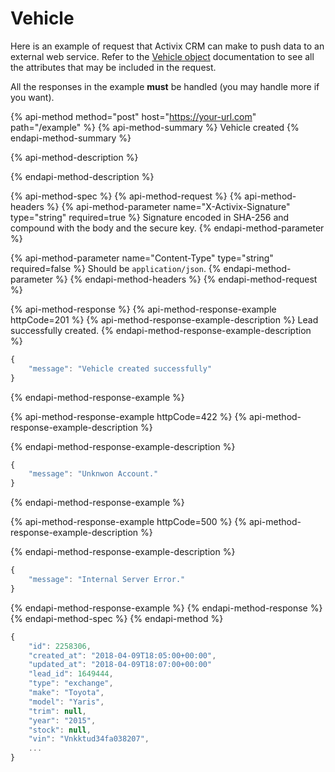 # Vehicle

Here is an example of request that Activix CRM can make to push data to an external web service. Refer to the [Vehicle object](https://docs.crm.activix.ca/objects/vehicle) documentation to see all the attributes that may be included in the request.

All the responses in the example **must** be handled \(you may handle more if you want\).

{% api-method method="post" host="https://your-url.com" path="/example" %}
{% api-method-summary %}
Vehicle created
{% endapi-method-summary %}

{% api-method-description %}

{% endapi-method-description %}

{% api-method-spec %}
{% api-method-request %}
{% api-method-headers %}
{% api-method-parameter name="X-Activix-Signature" type="string" required=true %}
 Signature encoded in SHA-256 and compound with the body and the secure key.
{% endapi-method-parameter %}

{% api-method-parameter name="Content-Type" type="string" required=false %}
Should be `application/json`.
{% endapi-method-parameter %}
{% endapi-method-headers %}
{% endapi-method-request %}

{% api-method-response %}
{% api-method-response-example httpCode=201 %}
{% api-method-response-example-description %}
Lead successfully created.
{% endapi-method-response-example-description %}

```javascript
{
    "message": "Vehicle created successfully"
}
```
{% endapi-method-response-example %}

{% api-method-response-example httpCode=422 %}
{% api-method-response-example-description %}

{% endapi-method-response-example-description %}

```javascript
{
    "message": "Unknwon Account."
}
```
{% endapi-method-response-example %}

{% api-method-response-example httpCode=500 %}
{% api-method-response-example-description %}

{% endapi-method-response-example-description %}

```javascript
{
    "message": "Internal Server Error."
}
```
{% endapi-method-response-example %}
{% endapi-method-response %}
{% endapi-method-spec %}
{% endapi-method %}

```javascript
{
    "id": 2258306,
    "created_at": "2018-04-09T18:05:00+00:00",
    "updated_at": "2018-04-09T18:07:00+00:00"
    "lead_id": 1649444,
    "type": "exchange",
    "make": "Toyota",
    "model": "Yaris",
    "trim": null,
    "year": "2015",
    "stock": null,
    "vin": "Vnkktud34fa038207",
    ...
}
```

